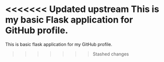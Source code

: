 <<<<<<< Updated upstream
This is my basic Flask application for GitHub profile.
=======
This is basic flask application for my GitHub profile.
>>>>>>> Stashed changes
